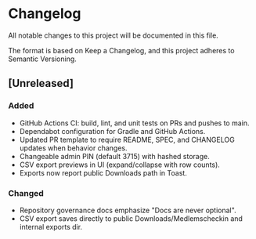 # Changelog

All notable changes to this project will be documented in this file.

The format is based on Keep a Changelog, and this project adheres to Semantic Versioning.

## [Unreleased]
### Added
- GitHub Actions CI: build, lint, and unit tests on PRs and pushes to main.
- Dependabot configuration for Gradle and GitHub Actions.
- Updated PR template to require README, SPEC, and CHANGELOG updates when behavior changes.
- Changeable admin PIN (default 3715) with hashed storage.
- CSV export previews in UI (expand/collapse with row counts).
- Exports now report public Downloads path in Toast.

### Changed
- Repository governance docs emphasize "Docs are never optional".
- CSV export saves directly to public Downloads/Medlemscheckin and internal exports dir.

